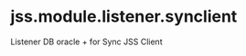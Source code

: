 jss.module.listener.synclient
=============================

Listener DB oracle + for Sync JSS Client 
